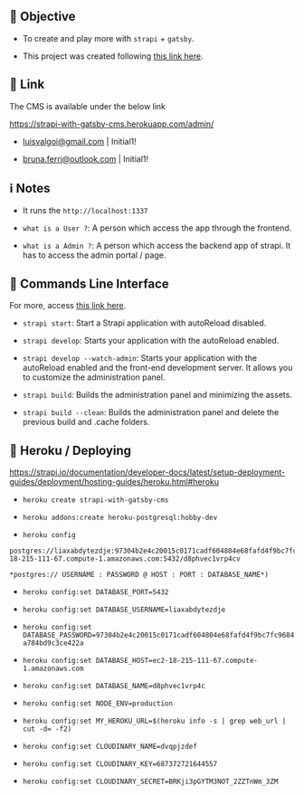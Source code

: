## 🎯 Objective

- To create and play more with `strapi` + `gatsby`.

- This project was created following [this link here](https://www.gatsbyjs.com/blog/2018-1-18-strapi-and-gatsby/#1-introduction).

## 🔗 Link 

The CMS is available under the below link

https://strapi-with-gatsby-cms.herokuapp.com/admin/

- luisvalgoi@gmail.com | Initial1!

- bruna.ferri@outlook.com | Initial1!

## ℹ️  Notes

- It runs the `http://localhost:1337`

- `what is a User ?`: A person which access the app through the frontend.

- `what is a Admin ?`: A person which access the backend app of strapi. It has to access the admin portal / page.

## 🚀 Commands Line Interface

For more, access [this link here](https://strapi.io/documentation/developer-docs/latest/developer-resources/cli/CLI.html#command-line-interface-cli).

- `strapi start`: Start a Strapi application with autoReload disabled.

- `strapi develop`: Starts your application with the autoReload enabled.

- `strapi develop --watch-admin`: Starts your application with the autoReload enabled and the front-end development server. It allows you to customize the administration panel.

- `strapi build`: Builds the administration panel and minimizing the assets.

- `strapi build --clean`: Builds the administration panel and delete the previous build and .cache folders.

## 🚀 Heroku / Deploying

https://strapi.io/documentation/developer-docs/latest/setup-deployment-guides/deployment/hosting-guides/heroku.html#heroku

- `heroku create strapi-with-gatsby-cms`

- `heroku addons:create heroku-postgresql:hobby-dev`

- `heroku config`

```shell
postgres://liaxabdytezdje:97304b2e4c20015c0171cadf604804e68fafd4f9bc7fc9684a784bd9c3ce422a@ec2-18-215-111-67.compute-1.amazonaws.com:5432/d8phvec1vrp4cv

*postgres:// USERNAME : PASSWORD @ HOST : PORT : DATABASE_NAME*)
```

- `heroku config:set DATABASE_PORT=5432`

- `heroku config:set DATABASE_USERNAME=liaxabdytezdje`

- `heroku config:set DATABASE_PASSWORD=97304b2e4c20015c0171cadf604804e68fafd4f9bc7fc9684a784bd9c3ce422a`

- `heroku config:set DATABASE_HOST=ec2-18-215-111-67.compute-1.amazonaws.com`

- `heroku config:set DATABASE_NAME=d8phvec1vrp4c`

- `heroku config:set NODE_ENV=production`

- `heroku config:set MY_HEROKU_URL=$(heroku info -s | grep web_url | cut -d= -f2)`

- `heroku config:set CLOUDINARY_NAME=dvqpjzdef`

- `heroku config:set CLOUDINARY_KEY=687372721644557`

- `heroku config:set CLOUDINARY_SECRET=BRKji3pGYTM3NOT_2ZZTnWm_3ZM`

